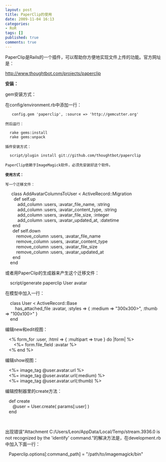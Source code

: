 ```yaml
---
layout: post
title: PaperClip的使用
date: 2009-11-04 16:13
categories:
- RoR
tags: []
published: true
comments: true
---
```

<p><p>PaperClip是Rails的一个插件，可以帮助你方便地实现文件上传的功能。官方网址是：</p>  <p><a title="http://www.thoughtbot.com/projects/paperclip" href="http://www.thoughtbot.com/projects/paperclip">http://www.thoughtbot.com/projects/paperclip</a></p>  <p><strong>安装：</strong></p>  <p>gem安装方式：</p>  <p>在config/environment.rb中添加一行：</p>  <p><code>&#160;&#160; config.gem 'paperclip', :source =&gt; 'http://gemcutter.org'</code></p>  <p><code>然后运行：</code></p>  <p><code>&#160; rake gems:install</code>    <br /><code>&#160; rake gems:unpack</code></p>  <p><code>插件安装方式：</code></p>  <p><code>&#160; </code><code>script/plugin install git://github.com/thoughtbot/paperclip</code></p>  <p><code>PaperClip依赖于ImageMagick软件，必须先安装好这个软件。</code></p>  <p><code></code></p>  <p><code><strong>使用方式：</strong></code></p>  <p><code>写一个迁移文件：</code></p>  <p>&#160;&#160;&#160;&#160; class AddAvatarColumnsToUser &lt; ActiveRecord::Migration   <br />&#160;&#160;&#160;&#160;&#160;&#160; def self.up     <br />&#160;&#160;&#160;&#160;&#160;&#160;&#160;&#160;&#160; add_column :users, :avatar_file_name, :string     <br />&#160;&#160;&#160;&#160;&#160;&#160;&#160;&#160;&#160; add_column :users, :avatar_content_type, :string     <br />&#160;&#160;&#160;&#160;&#160;&#160;&#160;&#160;&#160; add_column :users, :avatar_file_size, :integer     <br />&#160;&#160;&#160;&#160;&#160;&#160;&#160;&#160;&#160; add_column :users, :avatar_updated_at, :datetime     <br />&#160;&#160;&#160;&#160;&#160; end     <br />&#160;&#160;&#160;&#160;&#160; def self.down     <br />&#160;&#160;&#160;&#160;&#160;&#160;&#160;&#160; remove_column :users, :avatar_file_name     <br />&#160;&#160;&#160;&#160;&#160;&#160;&#160;&#160; remove_column :users, :avatar_content_type     <br />&#160;&#160;&#160;&#160;&#160;&#160;&#160;&#160; remove_column :users, :avatar_file_size     <br />&#160;&#160;&#160;&#160;&#160;&#160;&#160;&#160; remove_column :users, :avatar_updated_at     <br />&#160;&#160;&#160;&#160;&#160; end     <br />&#160;&#160;&#160; end</p>  <p>或者用PaperClip的生成器来产生这个迁移文件：</p>  <p>&#160;&#160;&#160; script/generate paperclip User avatar</p>  <p>在模型中加入一行：</p>  <p>&#160;&#160;&#160; class User &lt; ActiveRecord::Base    <br />&#160;&#160;&#160;&#160;&#160;&#160;&#160; has_attached_file :avatar, :styles =&gt; { :medium =&gt; &quot;300x300&gt;&quot;, :thumb =&gt; &quot;100x100&gt;&quot; }&#160; <br />&#160;&#160;&#160; end</p>  <p>编辑new和edit视图：</p>  <p>&#160;&#160; &lt;% form_for :user, :html =&gt; { :multipart =&gt; true } do |form| %&gt;    <br />&#160;&#160;&#160;&#160;&#160;&#160; &lt;%= form.file_field :avatar %&gt;     <br />&#160;&#160; &lt;% end %&gt;</p>  <p>编辑show视图：</p>  <p>&#160;&#160; &lt;%= image_tag @user.avatar.url %&gt;    <br />&#160;&#160; &lt;%= image_tag @user.avatar.url(:medium) %&gt;     <br />&#160;&#160; &lt;%= image_tag @user.avatar.url(:thumb) %&gt;</p>  <p>编辑控制器里的create方法：</p>  <p>&#160;&#160; def create    <br />&#160;&#160;&#160;&#160;&#160; @user = User.create( params[:user] )     <br />&#160;&#160; end</p>  <p>&#160;</p>  <p>出现错误“Attachment C:/Users/Leon/AppData/Local/Temp/stream.3936.0 is not recognized by the 'identify' command.”的解决方法是，在development.rb中加入下面一行：</p>  <p>&#160;&#160; Paperclip.options[:command_path] = &quot;/path/to/imagemagick/bin&quot;</p></p>
